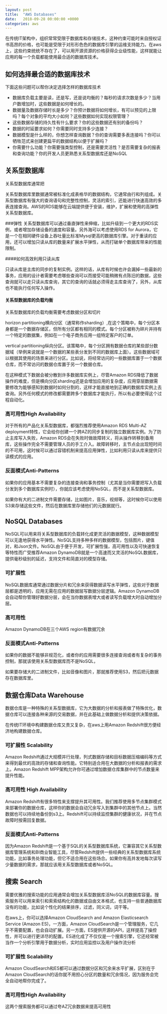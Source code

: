 ```yaml
---
layout: post
title:  "AWS Databases"
date:   2018-09-28 00:00:00 +0000
categories: aws
---
```


在传统IT架构中，组织常常受限于数据库和存储技术，这种约束可能时来自授权证书高昂的价格，也可能是受限于对形形色色的数据库引擎的运维支持能力。在aws上，这些约束统统不存在了，可以用开源资源的价格获得企业级性能，这样就能让应用的每一个负载都能使用最合适的数据库技术。

## 如何选择最合适的数据库技术
下面这些问题可以帮你决定选择怎样的数据库技术

- 数据库负载主要是读，还是写，还是说均衡的？每秒的请求次数是多少？当用户数增加时，这些数据是如何增长的。
- 数据量及数据存储时长是多少？你预计数据将如何增长，有可以预见的上限吗？每个对象的平均大小如何？这些数据如何实现权限管理？
- 这些数据存储的持久性有什么要求？你的这些数据还有别的备份吗？
- 数据的时延要求如何？你需要同时支持多少连接？
- 数据模型是什么样的，你想怎样查询数据？你的查询需要多表连接吗？你可以牺牲范式来创建更扁平的数据结构以便于扩展吗？
- 你需要什么功能？你需要强类型控制，还是需要灵活性？是否需要复杂的报表和查询功能？你的开发人员更熟悉关系型数据库还是NoSQL

## 关系型数据库
关系型数据库通常把

关系型数据库里数据通常被标准化成表格华的数据结构，它通常由行和列组成。关系型数据库有强大的查询语句和完整性控制，灵活的索引，还能进行快速高效的多表连接查询。AWS的RDS能够在云端提供便于安装，维护，扩展和使用的高弹性关系型数据库。

###弹性
关系型数据库可以通过垂直弹性来伸缩，比如升级到一个更大的RDS实例，或者增加存储设备的速度和容量。另外海可以考虑使用RDS for Aurora，它是一个在相同硬件设备上吞吐量比标准Mysql更高的数据库引擎。对于重读的应用，还可以增加只读从库的数量来扩展水平弹性，从而打破单个数据库带来的性能限制。


####如何高效利用只读从库

只读从库是主库的同步的复制实例。这样的话，从库有时候也许会漏掉一些最新的事务，应用的设计者需要考虑哪些查询可以而接受可能稍微有点陈旧的数据，这些查询就可以走只读从库查询，其它的查询的话就必须得走主库查询了，另外，从库也不能执行任何写入操作。

#### 关系型数据库的负载均衡
关系型数据库的负载均衡需要考虑数据分区和切片

horizon partitioning横向分区（通常称作sharding）,在这个策略中，每个分区本身都是一个数据存储区，但所有分区都有相同的模式。每个分区被称为碎片并持有一个特定的数据集，例如在一个电子商务应用一组特定客户的订单。


vertical partitioning纵向分区。该策略中，每个分区拥有数据仓库的某些部分数据域（举例来说就是一个数据的某些表分发到不同的数据库上面）。这些数据域可以根据其使用的场景来进行分区。比如说，将经常访问的一些数据库置于一个数据仓库，而不常访问的数据仓库置于另一个数据仓库。

在这种模式下数据会被分散到许多数据库实例上，尽管Amazon RDS降低了数据操作的难度，但是横向分区sharding还是会增加应用的复杂度，应用穿层数据需要修改为能够感知到数据时如何分割的，这样才能直接地到正确的数据库实例上去查询。另外任何模式的修改都需要跨多个数据库才能执行，所以有必要使得这个过程自动化。

### 高可用性High Availability
对于所有的产品化关系型数据库，都强烈推荐使用Amazon RDS Multi-AZ deployment特性，它会给你创建一个跨AZ的同步复制的独立数据库实例。为了防止主库写入失败，Amazon RDS会在失败时做故障转义，将从操作转移到备用库，这些操作完全不需要管理人员的手工介入。故障转移时，主节点会出现短时间的不可用，这时候可以通过容错机制来提高应用弹性，比如利用只读从库来提供只读模式的应用。

### 反面模式Anti-Patterns
如果你的应用基本不需要复杂的连接查询和事务控制（尤其是当你需要把写入负载分发到多个数据库实例时），你就应该考虑使用NoSQL，而不是关系型数据库。

如果你有大的二进制文件需要存储，比如图片，音乐，视频等，这时候你可以使用S3来存储这些文件，然后在数据库里存储他们的元数据就行。



## NoSQL Databases
NoSQL可以用来将关系型数据库的负载转化成更灵活的数据模型，这种数据模型可以无逢地获得水平弹性。NoSQL支持多种多样的数据模型，包括图片，键值对，和Json文件。NoSQL由于便于开发，可扩展性强，高可用性以及可快速恢复等特性而广受推荐Amazon DynamoDB就是一个高速而又灵活的NoSQL数据库，提供毫秒级别的延迟，支持文件和简直对的模型存储。

### 可扩展性

NoSQL数据库通常通过数据分片和冗余来获得数据读写水平弹性，这些对于数据层都是透明的，应用无需在应用的数据层写数据分层逻辑。Amazon DynamoDB会自动帮你管理好数据分层，会在当你数据表增大或者读写负载增大时自动增加分层。

### 高可用性
Amazon DynamoDB在三个AWS region有数据冗余

### 反面模式Anti-Patterns
如果你的数据不能够非规范化，或者你的应用需要很多连接查询或者有复杂的事务控制，那就该使用关系型数据库而不是NoSQL，

如果要存储大的二进制文件，比如音像和图片，那就推荐使用S3，然后把元数据存在数据库里。



## 数据仓库Data Warehouse
数据仓库是一种特殊的关系型数据库，它为大数据的分析和报表做了特殊优化，数据仓库可以连接各种来源的交易数据，并在此基础上做数据分析和提供决策依据。

在传统IT环境中构建数据仓库又贵又复杂，在aws上用Amazon Redshift很方便经济地构建数据仓库。


### 可扩展性 Scalability
Amazon Redshift通过大规模并行处理，列式数据存储和目标数据压缩编码等方式来得到最优的高效的存储和查询性能。它特别适合用在大数据的分析和报表的需求上。Amazon Redshift MPP架构允许你可通过增加数据仓库集群中的节点数量来提升性能。



### 高可用性 High Availability
Amazon Redshift有很多特性来支撑提升其可用性。我们推荐使用多节点集群模式来部署你的数据仓库，这样你的数据会自动冗余写入到集群中的其他节点上。当然数据也可以持续地备份到s3上。Redshift可以持续监控集群的健康状况，并在节点故障时按需回复数据。

### 反面模式Anti-Patterns
因为Amazon Redshift是一个基于SQL的关系型数据库系统，它兼容其它关系型数据库管理系统和BI商业智能工具，尽管Redshift提供一些经典的关系型数据库系统功能，比如事务处理功能，但它不适合用在这些场合。如果你有高并发地每次读写少量数据的需求，那就应该用关系型数据库或者NoSQL。

## 搜索 Search
需要优雅的搜索功能的应用通常会增加关系型数据库活NoSQL的数据库容量。搜索服务可以用来索引和索索结构化的数据或自由文本格式，也支持一些普通数据库没有的功能，比如说个性化的结果排序，过滤，同义词，词干等。

在aws上，你可以选择Amazon CloudSearch and Amazon Elasticsearch Service (Amazon ES)，一方面，Amazon CloudSearch是一个管理服务，它几乎不需要配置，也会自动扩展。另一方面，ES提供开源的API，这样提高了操控性，并可以进行更详尽的配置。ES进化成了不仅仅是一个搜索引擎，它还经常被当作一个分析引擎用于数据分析，实时应用监控以及用户操作流分析



### 可扩展性 Scalability
Amazon CloudSearch和ES都可以通过数据分区和冗余来水平扩展，区别在于Amazon CloudSearch的话你就不用担心分区的数量和冗余情况，因为服务会完全自动地帮你完成了。

### 高可用性High Availability
这两个搜索服务都可以通过夸AZ冗余数据来提高可用性















